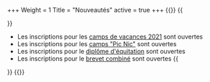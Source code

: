 +++
Weight = 1
Title = "Nouveautés"
active = true
+++
{{<miniposts>}}
{{<article>}}
- Les inscriptions pour les [camps de vacances 2021](/camps/vacances/) sont ouvertes
- Les inscriptions pour les [camps "Pic Nic"](/camps/picnic/) sont ouvertes
- Les inscriptions pour le [diplôme d'équitation](/camps/diplome/) sont ouvertes
- Les inscriptions pour le [brevet combiné](/camps/brevet/) sont ouvertes
{{</article>}}
{{</miniposts>}}
